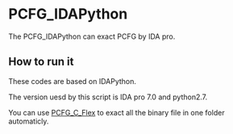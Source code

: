 # PCFG_IDAPython
The PCFG_IDAPython can exact PCFG by IDA pro.

## How to run it
These codes are based on IDAPython.

The version uesd by this script is IDA pro 7.0 and python2.7.

You can use [PCFG_C_Flex](https://github.com/owNoeXist/PCFG_C_Flex) to exact all the binary file in one folder automaticly.
